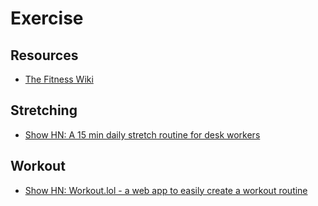 # Exercise

## Resources

- [The Fitness Wiki](https://thefitness.wiki/)

## Stretching

- [Show HN: A 15 min daily stretch routine for desk workers](https://news.ycombinator.com/item?id=35639810)

## Workout

- [Show HN: Workout.lol - a web app to easily create a workout routine](https://news.ycombinator.com/item?id=36662655)